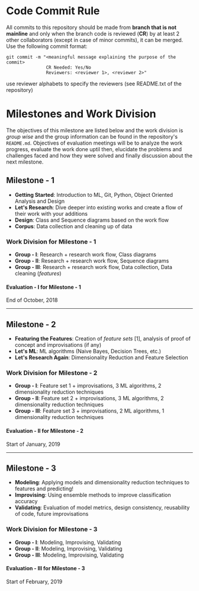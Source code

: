 # Code Commit Rule
All commits to this repository should be made from __branch that is not mainline__ and only when the branch code is reviewed (__CR__) by at least 2 other collaborators (except in case of minor commits), it can be merged. Use the following commit format:

```markup
git commit -m "<meaningful message explaining the purpose of the commit>
               CR Needed: Yes/No
               Reviewers: <reviewer 1>, <reviewer 2>"
```

use reviewer alphabets to specify the reviewers (see README.txt of the repository)

# Milestones and Work Division
The objectives of this milestone are listed below and the work division is _group wise_ and the group information can be found in the repository's `README.md`. Objectives of evaluation meetings will be to analyze the work progress, evaluate the work done uptil then, elucidate the problems and challenges faced and how they were solved and finally discussion about the next milestone.

## Milestone - 1
- __Getting Started__: Introduction to ML, Git, Python, Object Oriented Analysis and Design
- __Let's Research__: Dive deeper into existing works and create a flow of their work with your additions
- __Design__: Class and Sequence diagrams based on the work flow
- __Corpus__: Data collection and cleaning up of data

### Work Division for Milestone - 1
- __Group - I__: Research + research work flow, Class diagrams
- __Group - II__: Research + research work flow, Sequence diagrams
- __Group - III__: Research + research work flow, Data collection, Data cleaning (_features_)

#### Evaluation - I for Milestone - 1
End of October, 2018

<hr/>

## Milestone - 2
- __Featuring the Features__: Creation of _feature sets_ [1], analysis of proof of concept and improvisations (if any)
- __Let's ML__: ML algorithms (Naive Bayes, Decision Trees, etc.)
- __Let's Research Again__: Dimensionality Reduction and Feature Selection 

### Work Division for Milestone - 2
- __Group - I__: Feature set 1 + improvisations, 3 ML algorithms, 2 dimensionality reduction techniques
- __Group - II__: Feature set 2 + improvisations, 3 ML algorithms, 2 dimensionality reduction techniques
- __Group - III__: Feature set 3 + improvisations, 2 ML algorithms, 1 dimensionality reduction techniques

#### Evaluation - II for Milestone - 2
Start of January, 2019

<hr/>

## Milestone - 3
- __Modeling__: Applying models and dimensionality reduction techniques to features and predicting!
- __Improvising__: Using ensemble methods to improve classification accuracy
- __Validating__: Evaluation of model metrics, design consistency, reusability of code, future improvisations

### Work Division for Milestone - 3
- __Group - I__: Modeling, Improvising, Validating
- __Group - II__: Modeling, Improvising, Validating
- __Group - III__: Modeling, Improvising, Validating


#### Evaluation - III for Milestone - 3
Start of February, 2019
